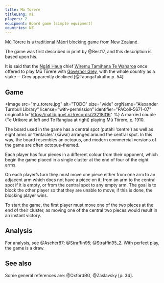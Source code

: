 ```yaml
---
title: Mū Tōrere
titleLang: mi
players: 2
equipment: Board game (simple equipment)
countries: NZ
---
```


<p class="lead">
<span lang="mi" class="noun aka">Mū Tōrere</span> is a traditional Māori blocking game from New Zealand.
</p>

The game was first described in print by @Best17, and this description is based upon his.

It is said that the [Ngāti Haua](https://en.wikipedia.org/wiki/Ng%C4%81ti_Hau%C4%81) chief [Wiremu Tamihana Te Waharoa](https://en.wikipedia.org/wiki/Wiremu_Tamihana) once offered to play <span lang="mi" class="noun">Mū Tōrere</span> with [Governor Grey,](https://en.wikipedia.org/wiki/George_Grey) with the whole country as a stake — Grey apparently declined.[@TaongaTukuIho p. 54]

## Game

<Image src="mu_torere.jpg" alt="TODO"
    size="wide"
    orgName="Alexander Turnbull Library"
    license="with-permission"
    identifier="PAColl-5671-07"
    originalUrl="https://natlib.govt.nz/records/23218316" %}
A married couple (Te Urikore at left and Te Rangiua at right) playing Mū Tōrere, <abbr title="circa">c.</abbr> 1910.
</Image>

The board used in the game has a central spot (<span lang="mi">putahi</span> ‘centre’) as well as eight arms or ‘tentacles’ (<span lang="mi">kāwai</span>) arranged around the central spot. In this way, the board resembles an octopus, and modern commercial versions of the game are often octopus-themed.

Each player has four pieces in a different colour from their opponent, which begin the game placed in a single cluster at the end of four of the eight arms.

On each player’s turn they must move one piece either from one arm to an adjacent arm which does not have a piece on it, from an arm to the central spot if it is empty, or from the central spot to any empty arm. The goal is to block the other player so that they are unable to move; if this is done, the blocking player wins.

To start the game, the first player must move one of the two pieces at the end of their cluster, as moving one of the central two pieces would result in an instant victory.

## Analysis

For analysis, see @Ascher87; @Straffin95; @Straffin95_2. With perfect play, the game is a draw.

## See also

Some general references are: @OxfordBG, @Zaslavsky [p. 34].
